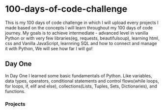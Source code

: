 # 100-days-of-code-challenge
This is my 100 days of code challenge in which I will upload every projects I made based on the concepts I will learn throughout my 100 days of code journey. My goals is to achieve intermediate - advanced level in vanilla Python or with very few libraries(eg, requests, beautifulsoup), learning html, css and Vanilla JavaScript, learnning SQL and how to connect and manage it with Python, We will see how far I will go!

## Day One
In Day One I learned some basic fundamentals of Python. Like variables, data types, operators, conditional statements and control flows(while loops, for loops, if, elif and else), collections(Lists, Tuples, Sets, Dictionaries), and functions.
  ### Projects
